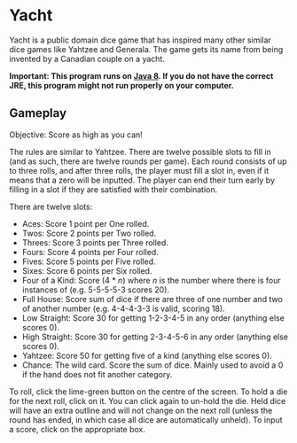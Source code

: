 # Yacht
Yacht is a public domain dice game that has inspired many other similar dice games like Yahtzee and Generala.  The game gets its name from being invented by a Canadian couple on a yacht.

**Important:  This program runs on [Java 8](https://www.oracle.com/java/technologies/javase-jre8-downloads.html).  If you do not have the correct JRE, this program might not run properly on your computer.**

## Gameplay
Objective:  Score as high as you can!

The rules are similar to Yahtzee.  There are twelve possible slots to fill in (and as such, there are twelve rounds per game).  Each round consists of up to three rolls, and after three rolls, the player must fill a slot in, even if it means that a zero will be inputted.  The player can end their turn early by filling in a slot if they are satisfied with their combination.

There are twelve slots:
* Aces:  Score 1 point per One rolled.
* Twos:  Score 2 points per Two rolled.
* Threes:  Score 3 points per Three rolled.
* Fours:  Score 4 points per Four rolled.
* Fives:  Score 5 points per Five rolled.
* Sixes:  Score 6 points per Six rolled.
* Four of a Kind:  Score (4 * *n*) where *n* is the number where there is four instances of (e.g. 5-5-5-5-3 scores 20).
* Full House:  Score sum of dice if there are three of one number and two of another number (e.g. 4-4-4-3-3 is valid, scoring 18).
* Low Straight:  Score 30 for getting 1-2-3-4-5 in any order (anything else scores 0).
* High Straight:  Score 30 for getting 2-3-4-5-6 in any order (anything else scores 0).
* Yahtzee:  Score 50 for getting five of a kind (anything else scores 0).
* Chance:  The wild card.  Score the sum of dice.  Mainly used to avoid a 0 if the hand does not fit another category.

To roll, click the lime-green button on the centre of the screen.  To hold a die for the next roll, click on it.  You can click again to un-hold the die.  Held dice will have an extra outline and will not change on the next roll (unless the round has ended, in which case all dice are automatically unheld).  To input a score, click on the appropriate box.
